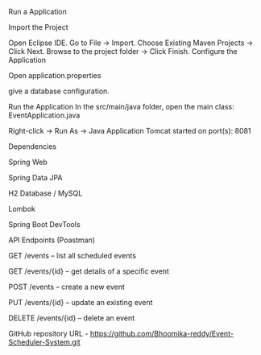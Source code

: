 Run a Application

Import the Project

Open Eclipse IDE.
Go to File → Import.
Choose Existing Maven Projects → Click Next.
Browse to the project folder → Click Finish.
Configure the Application

Open application.properties

give a database configuration.

Run the Application In the src/main/java folder, open the main class: EventApplication.java

Right-click → Run As → Java Application Tomcat started on port(s): 8081

Dependencies

Spring Web

Spring Data JPA

H2 Database / MySQL

Lombok

Spring Boot DevTools

API Endpoints (Poastman)

GET /events – list all scheduled events

GET /events/{id} – get details of a specific event

POST /events – create a new event

PUT /events/{id} – update an existing event

DELETE /events/{id} – delete an event

GitHub repository URL - https://github.com/Bhoomika-reddy/Event-Scheduler-System.git

